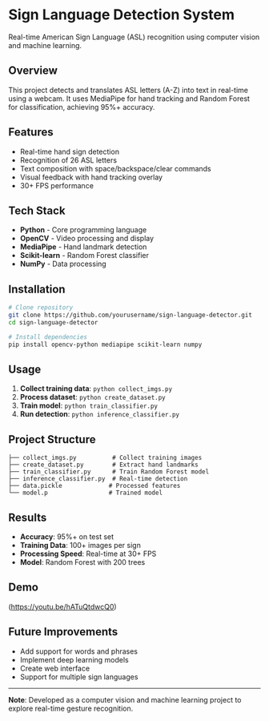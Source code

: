 # Sign Language Detection System

Real-time American Sign Language (ASL) recognition using computer vision and machine learning.

## Overview

This project detects and translates ASL letters (A-Z) into text in real-time using a webcam. It uses MediaPipe for hand tracking and Random Forest for classification, achieving 95%+ accuracy.

## Features

- Real-time hand sign detection
- Recognition of 26 ASL letters
- Text composition with space/backspace/clear commands
- Visual feedback with hand tracking overlay
- 30+ FPS performance

## Tech Stack

- **Python** - Core programming language
- **OpenCV** - Video processing and display
- **MediaPipe** - Hand landmark detection
- **Scikit-learn** - Random Forest classifier
- **NumPy** - Data processing

## Installation

```bash
# Clone repository
git clone https://github.com/yourusername/sign-language-detector.git
cd sign-language-detector

# Install dependencies
pip install opencv-python mediapipe scikit-learn numpy
```

## Usage

1. **Collect training data**: `python collect_imgs.py`
2. **Process dataset**: `python create_dataset.py`
3. **Train model**: `python train_classifier.py`
4. **Run detection**: `python inference_classifier.py`

## Project Structure

```
├── collect_imgs.py          # Collect training images
├── create_dataset.py        # Extract hand landmarks
├── train_classifier.py      # Train Random Forest model
├── inference_classifier.py  # Real-time detection
├── data.pickle             # Processed features
└── model.p                 # Trained model
```

## Results

- **Accuracy**: 95%+ on test set
- **Training Data**: 100+ images per sign
- **Processing Speed**: Real-time at 30+ FPS
- **Model**: Random Forest with 200 trees

## Demo

(https://youtu.be/hATuQtdwcQ0)

## Future Improvements

- Add support for words and phrases
- Implement deep learning models
- Create web interface
- Support for multiple sign languages

---

**Note**: Developed as a computer vision and machine learning project to explore real-time gesture recognition.

